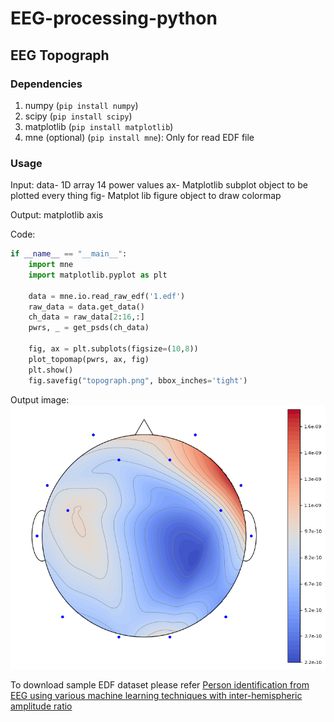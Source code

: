 # EEG-processing-python

## EEG Topograph 

### Dependencies
1. numpy (`pip install numpy`)
2. scipy (`pip install scipy`)
3. matplotlib (`pip install matplotlib`)
4. mne (optional) (`pip install mne`): Only for read EDF file 

### Usage
Input: data- 1D array 14 power values 
       ax- Matplotlib subplot object to be plotted every thing
       fig- Matplot lib figure object to draw colormap

Output: matplotlib axis

Code:
```python
if __name__ == "__main__":
    import mne
    import matplotlib.pyplot as plt 

    data = mne.io.read_raw_edf('1.edf')
    raw_data = data.get_data()
    ch_data = raw_data[2:16,:]
    pwrs, _ = get_psds(ch_data)

    fig, ax = plt.subplots(figsize=(10,8))
    plot_topomap(pwrs, ax, fig)
    plt.show()
    fig.savefig("topograph.png", bbox_inches='tight')
```

Output image:
![Topograph](topograph.png)


To download sample EDF dataset please refer [Person identification from EEG using various machine learning techniques with inter-hemispheric amplitude ratio](https://doi.org/10.1371/journal.pone.0238872)
